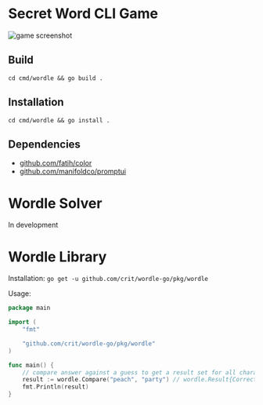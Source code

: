 # Secret Word CLI Game

![game screenshot](http://i.critrussell.net/uvkRh3gYBcZayK8.png)

## Build

`cd cmd/wordle && go build .`

## Installation

`cd cmd/wordle && go install .`

## Dependencies

- [github.com/fatih/color]()
- [github.com/manifoldco/promptui]()

# Wordle Solver

In development

# Wordle Library


Installation: `go get -u github.com/crit/wordle-go/pkg/wordle`

Usage:

```go
package main

import (
	"fmt"

	"github.com/crit/wordle-go/pkg/wordle"
)

func main() {
	// compare answer against a guess to get a result set for all characters.
	result := wordle.Compare("peach", "party") // wordle.Result{Correct, Elsewhere, Incorrect, Incorrect, Incorrect}
	fmt.Println(result)
}
```
